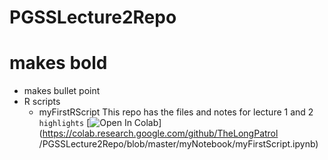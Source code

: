 # PGSSLecture2Repo
# makes bold
- makes bullet point
- R scripts
  - myFirstRScript
This repo has the files and notes for lecture 1 and 2
`highlights`
[![Open In Colab](https://colab.research.google.com/assets/colab-badge.svg)](https://colab.research.google.com/github/TheLongPatrol
/PGSSLecture2Repo/blob/master/myNotebook/myFirstScript.ipynb)

